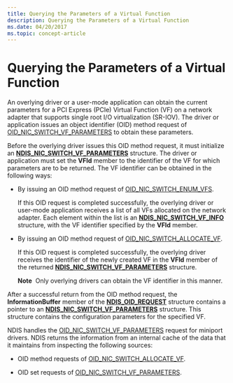 ```yaml
---
title: Querying the Parameters of a Virtual Function
description: Querying the Parameters of a Virtual Function
ms.date: 04/20/2017
ms.topic: concept-article
---
```


# Querying the Parameters of a Virtual Function


An overlying driver or a user-mode application can obtain the current parameters for a PCI Express (PCIe) Virtual Function (VF) on a network adapter that supports single root I/O virtualization (SR-IOV). The driver or application issues an object identifier (OID) method request of [OID\_NIC\_SWITCH\_VF\_PARAMETERS](./oid-nic-switch-vf-parameters.md) to obtain these parameters.

Before the overlying driver issues this OID method request, it must initialize an [**NDIS\_NIC\_SWITCH\_VF\_PARAMETERS**](/windows-hardware/drivers/ddi/ntddndis/ns-ntddndis-_ndis_nic_switch_vf_parameters) structure. The driver or application must set the **VFId** member to the identifier of the VF for which parameters are to be returned. The VF identifier can be obtained in the following ways:

-   By issuing an OID method request of [OID\_NIC\_SWITCH\_ENUM\_VFS](./oid-nic-switch-enum-vfs.md).

    If this OID request is completed successfully, the overlying driver or user-mode application receives a list of all VFs allocated on the network adapter. Each element within the list is an [**NDIS\_NIC\_SWITCH\_VF\_INFO**](/windows-hardware/drivers/ddi/ntddndis/ns-ntddndis-_ndis_nic_switch_vf_info) structure, with the VF identifier specified by the **VFId** member.

-   By issuing an OID method request of [OID\_NIC\_SWITCH\_ALLOCATE\_VF](./oid-nic-switch-allocate-vf.md).

    If this OID request is completed successfully, the overlying driver receives the identifier of the newly created VF in the **VFId** member of the returned [**NDIS\_NIC\_SWITCH\_VF\_PARAMETERS**](/windows-hardware/drivers/ddi/ntddndis/ns-ntddndis-_ndis_nic_switch_vf_parameters) structure.

    **Note**  Only overlying drivers can obtain the VF identifier in this manner.

     

After a successful return from the OID method request, the **InformationBuffer** member of the [**NDIS\_OID\_REQUEST**](/windows-hardware/drivers/ddi/oidrequest/ns-oidrequest-ndis_oid_request) structure contains a pointer to an [**NDIS\_NIC\_SWITCH\_VF\_PARAMETERS**](/windows-hardware/drivers/ddi/ntddndis/ns-ntddndis-_ndis_nic_switch_vf_parameters) structure. This structure contains the configuration parameters for the specified VF.

NDIS handles the [OID\_NIC\_SWITCH\_VF\_PARAMETERS](./oid-nic-switch-vf-parameters.md) request for miniport drivers. NDIS returns the information from an internal cache of the data that it maintains from inspecting the following sources:

-   OID method requests of [OID\_NIC\_SWITCH\_ALLOCATE\_VF](./oid-nic-switch-allocate-vf.md).

-   OID set requests of [OID\_NIC\_SWITCH\_VF\_PARAMETERS](./oid-nic-switch-vf-parameters.md).

 

